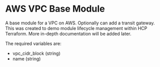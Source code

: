 # AWS VPC Base Module

A base module for a VPC on AWS.  Optionally can add a transit gateway.  This was created to demo module lifecycle management within HCP Terraform.  More in-depth documentation will be added later.

The required variables are:

- vpc_cidr_block (string)
- name (string)